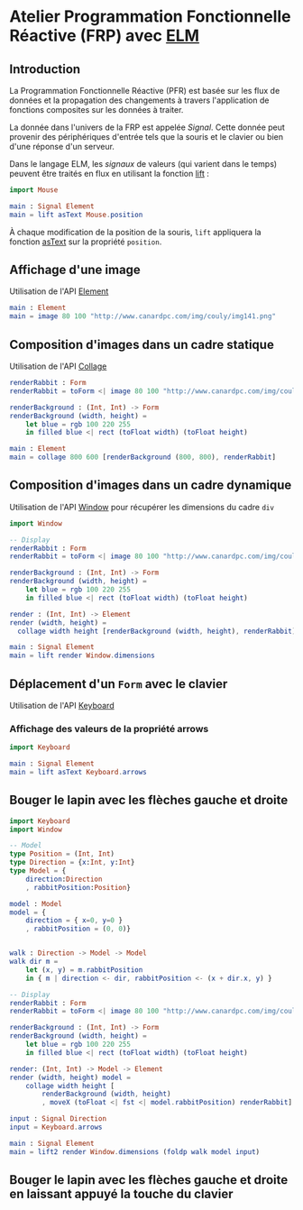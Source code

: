 # Atelier Programmation Fonctionnelle Réactive (FRP) avec [ELM](http://elm-lang.org)

## Introduction

La Programmation Fonctionnelle Réactive (PFR) est basée sur les flux de données et la propagation des changements à travers l'application de fonctions composites sur les données à traiter.

La donnée dans l'univers de la FRP est appelée *Signal*. Cette donnée peut provenir des périphériques d'entrée tels que la souris et le clavier ou bien d'une réponse d'un serveur.

Dans le langage ELM, les *signaux* de valeurs (qui varient dans le temps) peuvent être traités en flux en utilisant la fonction [lift](http://elm-lang.org/learn/Syntax.elm#lifting) :

```elm
import Mouse

main : Signal Element
main = lift asText Mouse.position
```

À chaque modification de la position de la souris, `lift` appliquera la fonction [asText](http://library.elm-lang.org/catalog/elm-lang-Elm/0.13/Text) sur la propriété `position`.

## Affichage d'une image

Utilisation de l'API [Element](http://library.elm-lang.org/catalog/elm-lang-Elm/0.13/Graphics-Element)

```elm
main : Element
main = image 80 100 "http://www.canardpc.com/img/couly/img141.png"
```

## Composition d'images dans un cadre statique

Utilisation de l'API [Collage](http://library.elm-lang.org/catalog/elm-lang-Elm/0.13/Graphics-Collage)

```elm
renderRabbit : Form
renderRabbit = toForm <| image 80 100 "http://www.canardpc.com/img/couly/img141.png"

renderBackground : (Int, Int) -> Form
renderBackground (width, height) =
    let blue = rgb 100 220 255
    in filled blue <| rect (toFloat width) (toFloat height)

main : Element    
main = collage 800 600 [renderBackground (800, 800), renderRabbit] 
```

## Composition d'images dans un cadre dynamique

Utilisation de l'API [Window](http://library.elm-lang.org/catalog/elm-lang-Elm/0.13/Window) pour récupérer les dimensions du cadre `div`

```elm
import Window

-- Display
renderRabbit : Form
renderRabbit = toForm <| image 80 100 "http://www.canardpc.com/img/couly/img141.png"

renderBackground : (Int, Int) -> Form
renderBackground (width, height) =
    let blue = rgb 100 220 255
    in filled blue <| rect (toFloat width) (toFloat height)

render : (Int, Int) -> Element
render (width, height) =
  collage width height [renderBackground (width, height), renderRabbit]

main : Signal Element
main = lift render Window.dimensions
```

## Déplacement d'un `Form` avec le clavier

Utilisation de l'API [Keyboard](http://library.elm-lang.org/catalog/elm-lang-Elm/0.13/Keyboard)

### Affichage des valeurs de la propriété arrows

```elm
import Keyboard

main : Signal Element
main = lift asText Keyboard.arrows
```

## Bouger le lapin avec les flèches gauche et droite

```elm
import Keyboard
import Window

-- Model
type Position = (Int, Int)
type Direction = {x:Int, y:Int}
type Model = {
    direction:Direction
    , rabbitPosition:Position}

model : Model
model = {
    direction = { x=0, y=0 }
    , rabbitPosition = (0, 0)}


walk : Direction -> Model -> Model
walk dir m = 
    let (x, y) = m.rabbitPosition
    in { m | direction <- dir, rabbitPosition <- (x + dir.x, y) }

-- Display
renderRabbit : Form
renderRabbit = toForm <| image 80 100 "http://www.canardpc.com/img/couly/img141.png"

renderBackground : (Int, Int) -> Form
renderBackground (width, height) =
    let blue = rgb 100 220 255
    in filled blue <| rect (toFloat width) (toFloat height)

render: (Int, Int) -> Model -> Element
render (width, height) model = 
    collage width height [
        renderBackground (width, height)
        , moveX (toFloat <| fst <| model.rabbitPosition) renderRabbit]

input : Signal Direction
input = Keyboard.arrows

main : Signal Element
main = lift2 render Window.dimensions (foldp walk model input)
```

## Bouger le lapin avec les flèches gauche et droite en laissant appuyé la touche du clavier

